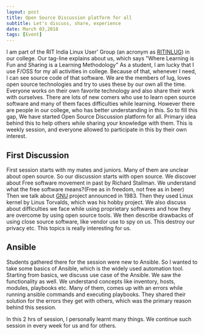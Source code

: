 ```yaml
---
layout: post
title: Open Source Discussion platform for all
subtitle: Let's discuss, share, experience
date: March 03,2018
tags: [Event]
---
```


I am part of the RIT India Linux User' Group (an acronym as [RITINLUG](https://ritinlug.org/)) in our college. Our tag-line explains about us, which says "Where Learning is Fun and Sharing is a Learning Methodology" As a student, I am lucky that I use F/OSS for my all activities in college. Because of that, whenever I need, I can see source code of that software. We are the members of lug, loves open source technologies and try to uses these by our own all the time. Everyone works on their own favorite technology and also share their work with ourselves. There are lots of new comers who use to learn open source software and many of them faces difficulties while learning. However there are people in our college, who has better understanding in this. So to fill this gap, We have started Open Source Discussion platform for all. Primary idea behind this to help others while sharing your knowledge with them. This is weekly session, and everyone allowed to participate in this by their own interest.

## First Discussion

First session starts with my mates and juniors. Many of them are unclear about open source. So our discussion starts with open source. We discover about Free software movement in past by Richard Stallman. We understand what the free software means?(Free as in freedom, not free as in beer) Then we talk about [GNU](https://www.gnu.org/) project announced in 1983. Then they used Linux kernel by Linus Torvalds, which was his hobby project. We also discuss about difficulties we face while using proprietary softwares and how they are overcome by using open source tools. We then describe drawbacks of using close source software, like vendor use to spy on us. This destroy our privacy etc. This topics is really interesting for us.

## Ansible

Students gathered there for the session were new to Ansible. So I wanted to take some basics of Ansible, which is the widely used automation tool. Starting from basics, we discuss use case of the Ansible. We saw the functionality as well. We understand concepts like inventory, hosts, modules, playbooks etc. Many of them, comes up with an errors while running ansible commands and executing playbooks. They shared their solution for the errors they get with others, which was the primary reason behind this session.

In this 2 hrs of session, I personally learnt many things. We continue such session in every week for us and for others.


